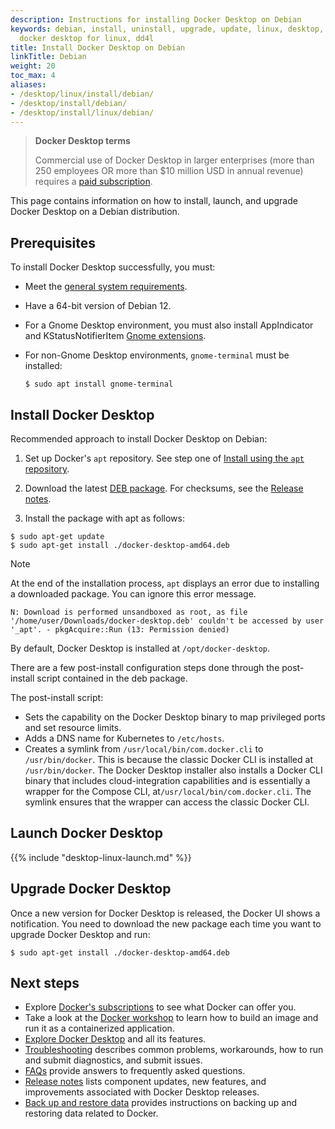 ```yaml
---
description: Instructions for installing Docker Desktop on Debian
keywords: debian, install, uninstall, upgrade, update, linux, desktop, docker desktop,
  docker desktop for linux, dd4l
title: Install Docker Desktop on Debian
linkTitle: Debian
weight: 20
toc_max: 4
aliases:
- /desktop/linux/install/debian/
- /desktop/install/debian/
- /desktop/install/linux/debian/
---
```


> **Docker Desktop terms**
>
> Commercial use of Docker Desktop in larger enterprises (more than 250
> employees OR more than $10 million USD in annual revenue) requires a [paid
> subscription](https://www.docker.com/pricing/).

This page contains information on how to install, launch, and upgrade Docker Desktop on a Debian distribution.

## Prerequisites

To install Docker Desktop successfully, you must:

- Meet the [general system requirements](_index.md#general-system-requirements).
- Have a 64-bit version of Debian 12.
- For a Gnome Desktop environment, you must also install AppIndicator and KStatusNotifierItem [Gnome extensions](https://extensions.gnome.org/extension/615/appindicator-support/).

- For non-Gnome Desktop environments, `gnome-terminal` must be installed:

  ```console
  $ sudo apt install gnome-terminal
  ```

## Install Docker Desktop

Recommended approach to install Docker Desktop on Debian:

1. Set up Docker's `apt` repository.
   See step one of [Install using the `apt` repository](/manuals/engine/install/debian.md#install-using-the-repository).

2. Download the latest [DEB package](https://desktop.docker.com/linux/main/amd64/docker-desktop-amd64.deb?utm_source=docker&utm_medium=webreferral&utm_campaign=docs-driven-download-linux-amd64). For checksums, see the [Release notes](/manuals/desktop/release-notes.md).

3. Install the package with apt as follows:

  ```console
  $ sudo apt-get update
  $ sudo apt-get install ./docker-desktop-amd64.deb
  ```

  > [!NOTE]
  >
  > At the end of the installation process, `apt` displays an error due to installing a downloaded package. You
  > can ignore this error message.
  >
  > ```text
  > N: Download is performed unsandboxed as root, as file '/home/user/Downloads/docker-desktop.deb' couldn't be accessed by user '_apt'. - pkgAcquire::Run (13: Permission denied)
  > ```

   By default, Docker Desktop is installed at `/opt/docker-desktop`.

There are a few post-install configuration steps done through the post-install script contained in the deb package.

The post-install script:

- Sets the capability on the Docker Desktop binary to map privileged ports and set resource limits.
- Adds a DNS name for Kubernetes to `/etc/hosts`.
- Creates a symlink from `/usr/local/bin/com.docker.cli` to `/usr/bin/docker`.
  This is because the classic Docker CLI is installed at `/usr/bin/docker`. The Docker Desktop installer also installs a Docker CLI binary that includes cloud-integration capabilities and is essentially a wrapper for the Compose CLI, at`/usr/local/bin/com.docker.cli`. The symlink ensures that the wrapper can access the classic Docker CLI. 

## Launch Docker Desktop

{{% include "desktop-linux-launch.md" %}}

## Upgrade Docker Desktop

Once a new version for Docker Desktop is released, the Docker UI shows a notification.
You need to download the new package each time you want to upgrade Docker Desktop and run:

```console
$ sudo apt-get install ./docker-desktop-amd64.deb
```

## Next steps

- Explore [Docker's subscriptions](https://www.docker.com/pricing/) to see what Docker can offer you.
- Take a look at the [Docker workshop](/get-started/workshop/_index.md) to learn how to build an image and run it as a containerized application.
- [Explore Docker Desktop](/manuals/desktop/use-desktop/_index.md) and all its features.
- [Troubleshooting](/manuals/desktop/troubleshoot-and-support/troubleshoot/_index.md) describes common problems, workarounds, how to run and submit diagnostics, and submit issues.
- [FAQs](/manuals/desktop/troubleshoot-and-support/faqs/general.md) provide answers to frequently asked questions.
- [Release notes](/manuals/desktop/release-notes.md) lists component updates, new features, and improvements associated with Docker Desktop releases.
- [Back up and restore data](/manuals/desktop/settings-and-maintenance/backup-and-restore.md) provides instructions
  on backing up and restoring data related to Docker.
